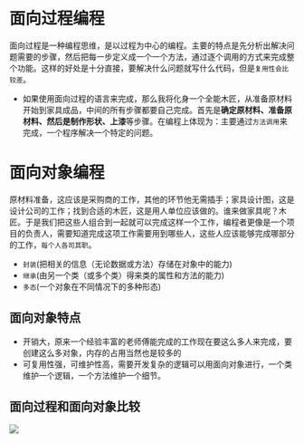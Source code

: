 # 面向过程编程

面向过程是一种编程思维，是以过程为中心的编程。主要的特点是先分析出解决问题需要的步骤，然后把每一步定义成一个一个方法，通过逐个调用的方式来完成整个功能。这样的好处是十分直接，要解决什么问题就写什么代码，但是`复用性会比较差`。

- 如果使用面向过程的语言来完成，那么我将化身一个全能木匠，从准备原材料开始到家具成品，中间的所有步骤都要自己完成。首先是**确定原材料、准备原材料、然后是制作形状、上漆**等步骤。在编程上体现为：主要通过`方法调用`来完成，一个程序解决一个特定的问题。

# 面向对象编程

原材料准备，这应该是采购商的工作，其他的环节他无需插手；家具设计图，这是设计公司的工作；找到合适的木匠，这是用人单位应该做的。谁来做家具呢？木匠。于是我们把这些人组合到一起就可以完成这样一个工作，编程者更像是一个项目的负责人，需要知道完成这项工作需要用到哪些人，这些人应该能够完成哪部分的工作，`每个人各司其职`。

- `封装`(把相关的信息（无论数据或方法）存储在对象中的能力)
- `继承`(由另一个类（或多个类）得来类的属性和方法的能力)
- `多态`(一个对象在不同情况下的多种形态)

## 面向对象特点

- 开销大，原来一个经验丰富的老师傅能完成的工作现在要这么多人来完成，要创建这么多对象，内存的占用当然也是较多的
- 可复用性强，可维护性高，需要开发复杂的逻辑可以用面向对象进行，一个类维护一个逻辑，一个方法维护一个细节。

## 面向过程和面向对象比较
<img src="https://p3-juejin.byteimg.com/tos-cn-i-k3u1fbpfcp/cf7b7a1e465f4820bfa29bc319db367a~tplv-k3u1fbpfcp-zoom-in-crop-mark:4536:0:0:0.image">